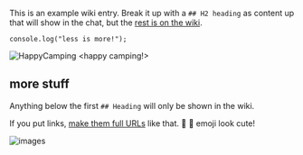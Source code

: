 This is an example wiki entry. Break it up with a `## H2 heading` as content up that will show in the chat, but the [rest is on the wiki](https://github.com/FreeCodeCamp/freecodecamp/wiki/example).

```
console.log("less is more!");
```

![HappyCamping](https://avatars2.githubusercontent.com/u/13561988?v=3&s=128) 
<happy camping!>

## more stuff
Anything below the first `## Heading` will only be shown in the wiki.

If you put links, [make them full URLs](https://github.com/FreeCodeCamp/freecodecamp/wiki/example) like that.
:star2: :hamster: emoji look cute!

![images](https://s3.amazonaws.com/freecodecamp/landingIcons_connect.svg.gz)

